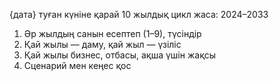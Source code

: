 {дата} туған күніне қарай 10 жылдық цикл жаса: 2024–2033
1. Әр жылдың санын есептеп (1–9), түсіндір
2. Қай жылы — даму, қай жыл — үзіліс
3. Қай жылы бизнес, отбасы, ақша үшін жақсы
4. Сценарий мен кеңес қос
